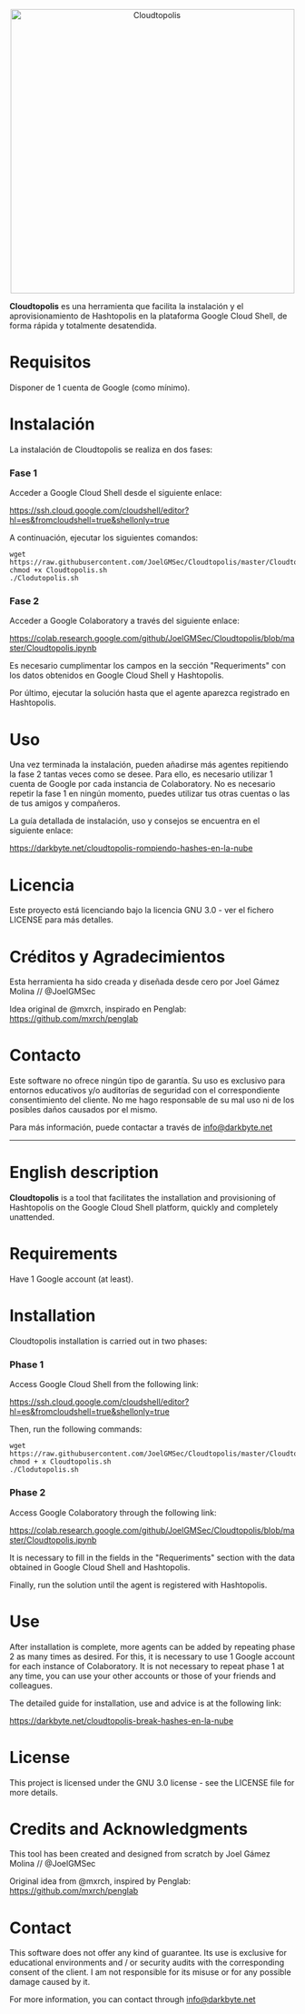 <p align="center"><img width=500 alt="Cloudtopolis" src="https://raw.githubusercontent.com/JoelGMSec/Cloudtopolis/master/Cloudtopolis.png"></p>


**Cloudtopolis** es una herramienta que facilita la instalación y el aprovisionamiento de Hashtopolis en la plataforma Google Cloud Shell, de forma rápida y totalmente desatendida.


# Requisitos
Disponer de 1 cuenta de Google (como mínimo).


# Instalación
La instalación de Cloudtopolis se realiza en dos fases:


### Fase 1

Acceder a Google Cloud Shell desde el siguiente enlace:

https://ssh.cloud.google.com/cloudshell/editor?hl=es&fromcloudshell=true&shellonly=true

A continuación, ejecutar los siguientes comandos:
```
wget https://raw.githubusercontent.com/JoelGMSec/Cloudtopolis/master/Cloudtopolis.sh
chmod +x Cloudtopolis.sh
./Clodutopolis.sh
```


### Fase 2

Acceder a Google Colaboratory a través del siguiente enlace:

https://colab.research.google.com/github/JoelGMSec/Cloudtopolis/blob/master/Cloudtopolis.ipynb

Es necesario cumplimentar los campos en la sección "Requeriments" con los datos obtenidos en Google Cloud Shell y Hashtopolis.

Por último, ejecutar la solución hasta que el agente aparezca registrado en Hashtopolis.


# Uso

Una vez terminada la instalación, pueden añadirse más agentes repitiendo la fase 2 tantas veces como se desee. 
Para ello, es necesario utilizar 1 cuenta de Google por cada instancia de Colaboratory. 
No es necesario repetir la fase 1 en ningún momento, puedes utilizar tus otras cuentas o las de tus amigos y compañeros.

La guía detallada de instalación, uso y consejos se encuentra en el siguiente enlace:

https://darkbyte.net/cloudtopolis-rompiendo-hashes-en-la-nube


# Licencia
Este proyecto está licenciando bajo la licencia GNU 3.0 - ver el fichero LICENSE para más detalles.


# Créditos y Agradecimientos
Esta herramienta ha sido creada y diseñada desde cero por Joel Gámez Molina // @JoelGMSec

Idea original de @mxrch, inspirado en Penglab: https://github.com/mxrch/penglab


# Contacto
Este software no ofrece ningún tipo de garantía. Su uso es exclusivo para entornos educativos y/o auditorías de seguridad con el correspondiente consentimiento del cliente. No me hago responsable de su mal uso ni de los posibles daños causados por el mismo.

Para más información, puede contactar a través de info@darkbyte.net


-------------------------------------------------------------------------------------------------------------
# English description

**Cloudtopolis** is a tool that facilitates the installation and provisioning of Hashtopolis on the Google Cloud Shell platform, quickly and completely unattended.


# Requirements
Have 1 Google account (at least).


# Installation
Cloudtopolis installation is carried out in two phases:


### Phase 1

Access Google Cloud Shell from the following link:

https://ssh.cloud.google.com/cloudshell/editor?hl=es&fromcloudshell=true&shellonly=true

Then, run the following commands:
```
wget https://raw.githubusercontent.com/JoelGMSec/Cloudtopolis/master/Cloudtopolis.sh
chmod + x Cloudtopolis.sh
./Clodutopolis.sh
```


### Phase 2

Access Google Colaboratory through the following link:

https://colab.research.google.com/github/JoelGMSec/Cloudtopolis/blob/master/Cloudtopolis.ipynb

It is necessary to fill in the fields in the "Requeriments" section with the data obtained in Google Cloud Shell and Hashtopolis.

Finally, run the solution until the agent is registered with Hashtopolis.


# Use

After installation is complete, more agents can be added by repeating phase 2 as many times as desired. 
For this, it is necessary to use 1 Google account for each instance of Colaboratory. 
It is not necessary to repeat phase 1 at any time, you can use your other accounts or those of your friends and colleagues.

The detailed guide for installation, use and advice is at the following link:

https://darkbyte.net/cloudtopolis-break-hashes-en-la-nube


# License
This project is licensed under the GNU 3.0 license - see the LICENSE file for more details.


# Credits and Acknowledgments
This tool has been created and designed from scratch by Joel Gámez Molina // @JoelGMSec

Original idea from @mxrch, inspired by Penglab: https://github.com/mxrch/penglab


# Contact
This software does not offer any kind of guarantee. Its use is exclusive for educational environments and / or security audits with the corresponding consent of the client. I am not responsible for its misuse or for any possible damage caused by it.

For more information, you can contact through info@darkbyte.net
